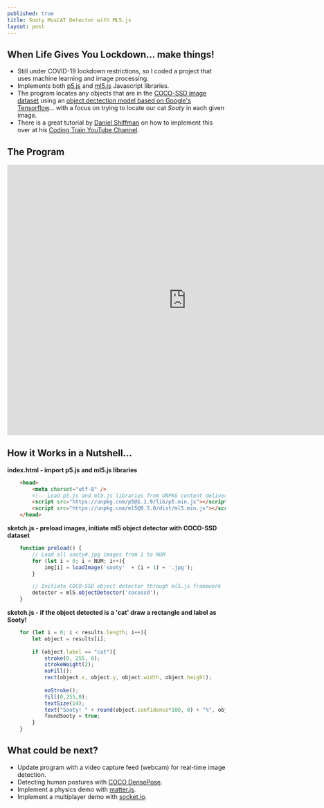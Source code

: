 ```yaml
---
published: true
title: Sooty MusCAT Detector with ML5.js
layout: post
---
```

## When Life Gives You Lockdown... make things!
- Still under COVID-19 lockdown restrictions, so I coded a project that uses machine learning and image processing.
- Implements both [p5.js](https://p5js.org/) and [ml5.js](https://ml5js.org/) Javascript libraries.
- The program locates any objects that are in the [COCO-SSD image dataset](https://cocodataset.org/#explore) using an [object dectection model based on Google's Tensorflow](https://github.com/tensorflow/tfjs-models/tree/master/coco-ssd)... with a focus on trying to locate our cat *Sooty* in each given image.
- There is a great tutorial by [Daniel Shiffman](https://shiffman.net/) on how to implement this over at his [Coding Train YouTube Channel](https://www.youtube.com/watch?v=QEzRxnuaZCk).

## The Program
<!--Added additional 25 pixels to both width and height to remove iframe scrolling -->
<iframe 
width="825" height="625"
frameborder="0" 
src="https://raw.githack.com/mvpoirier/Javascript/master/sootyDetector/index.html">
</iframe>

## How it Works in a Nutshell...
**index.html - import p5.js and ml5.js libraries**
```html
    <head>
        <meta charset="utf-8" />
        <!-- Load p5.js and ml5.js libraries from UNPKG content delivery network -->
        <script src="https://unpkg.com/p5@1.1.9/lib/p5.min.js"></script>
        <script src="https://unpkg.com/ml5@0.5.0/dist/ml5.min.js"></script>
    </head>
```

**sketch.js - preload images, initiate ml5 object detector with COCO-SSD dataset**
```javascript
    function preload() {
        // Load all sooty#.jpg images from 1 to NUM
        for (let i = 0; i < NUM; i++){
            img[i] = loadImage('sooty'  + (i + 1) + '.jpg');
        }

        // Initiate COCO-SSD object detector through ml5.js framework
        detector = ml5.objectDetector('cocossd');
    }
```

**sketch.js - if the object detected is a 'cat' draw a rectangle and label as Sooty!**
```javascript
    for (let i = 0; i < results.length; i++){
        let object = results[i];
        
        if (object.label == "cat"){
            stroke(0, 255, 0);
            strokeWeight(2);
            noFill();
            rect(object.x, object.y, object.width, object.height);
            
            noStroke();
            fill(0,255,0);
            textSize(14);
            text("Sooty! " + round(object.confidence*100, 0) + "%", object.x + 10, object.y + 24);
            foundSooty = true;
        }
    }
```

## What could be next?
- Update program with a video capture feed (webcam) for real-time image detection.
- Detecting human postures with [COCO DensePose](http://densepose.org/).
- Implement a physics demo with [matter.js](https://brm.io/matter-js/).
- Implement a multiplayer demo with [socket.io](https://socket.io/).